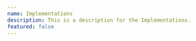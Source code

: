 ```yaml
---
name: Implementations
description: This is a description for the Implementations.
featured: false
---
```


